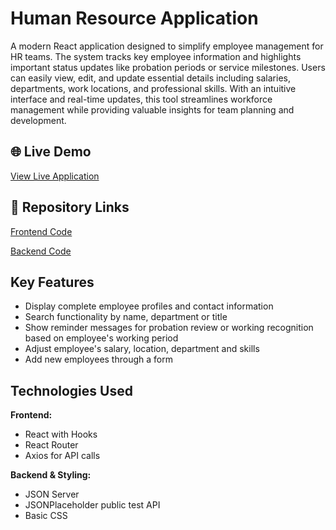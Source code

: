 # Human Resource Application

A modern React application designed to simplify employee management for HR teams. The system tracks key employee information and highlights important status updates like probation periods or service milestones. Users can easily view, edit, and update essential details including salaries, departments, work locations, and professional skills. With an intuitive interface and real-time updates, this tool streamlines workforce management while providing valuable insights for team planning and development.

## 🌐 Live Demo

[View Live Application](https://hr-app-bc.netlify.app/)

## 📁 Repository Links

[Frontend Code](https://github.com/MaiTran41/hr_app)

[Backend Code](https://github.com/MaiTran41/hr-app-backend-api)

## Key Features

- Display complete employee profiles and contact information
- Search functionality by name, department or title
- Show reminder messages for probation review or working recognition based on employee's working period
- Adjust employee's salary, location, department and skills
- Add new employees through a form

## Technologies Used

**Frontend:**

- React with Hooks
- React Router
- Axios for API calls

**Backend & Styling:**

- JSON Server
- JSONPlaceholder public test API
- Basic CSS
